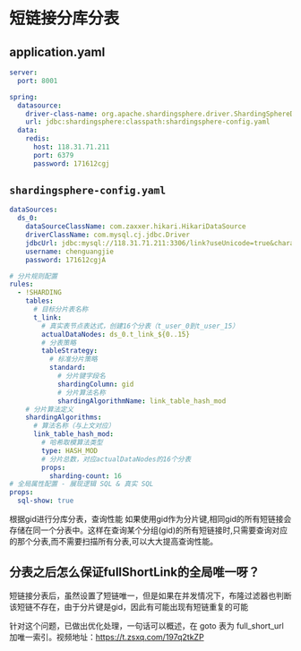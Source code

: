# 短链接分库分表
## application.yaml

```yaml
server:
  port: 8001

spring:
  datasource:
    driver-class-name: org.apache.shardingsphere.driver.ShardingSphereDriver
    url: jdbc:shardingsphere:classpath:shardingsphere-config.yaml
  data:
    redis:
      host: 118.31.71.211
      port: 6379
      password: 171612cgj
```

## `shardingsphere-config.yaml`

```yaml
dataSources:
  ds_0:
    dataSourceClassName: com.zaxxer.hikari.HikariDataSource
    driverClassName: com.mysql.cj.jdbc.Driver
    jdbcUrl: jdbc:mysql://118.31.71.211:3306/link?useUnicode=true&characterEncoding=UTF-8&rewriteBatchedStatements=true&allowMultiQueries=true&serverTimezone=Asia/Shanghai
    username: chenguangjie
    password: 171612cgjA

# 分片规则配置
rules:
  - !SHARDING
    tables:
      # 目标分片表名称
      t_link:
        # 真实表节点表达式，创建16个分表（t_user_0到t_user_15）
        actualDataNodes: ds_0.t_link_${0..15}
        # 分表策略
        tableStrategy:
          # 标准分片策略
          standard:
            # 分片键字段名
            shardingColumn: gid
            # 分片算法名称
            shardingAlgorithmName: link_table_hash_mod
    # 分片算法定义
    shardingAlgorithms:
      # 算法名称（与上文对应）
      link_table_hash_mod:
        # 哈希取模算法类型
        type: HASH_MOD
        # 分片总数，对应actualDataNodes的16个分表
        props:
          sharding-count: 16
# 全局属性配置 - 展现逻辑 SQL & 真实 SQL
props:
  sql-show: true
```

根据gid进行分库分表，查询性能 如果使用gid作为分片键,相同gid的所有短链接会存储在同一个分表中。这样在查询某个分组(gid)的所有短链接时,只需要查询对应的那个分表,而不需要扫描所有分表,可以大大提高查询性能。

## 分表之后怎么保证fullShortLink的全局唯一呀？

短链接分表后，虽然设置了短链唯一，但是如果在并发情况下，布隆过滤器也判断该短链不存在，由于分片键是gid，因此有可能出现有短链重复的可能

针对这个问题，已做出优化处理，一句话可以概述，在 goto 表为 full_short_url 加唯一索引。视频地址：https://t.zsxq.com/197q2tkZP
